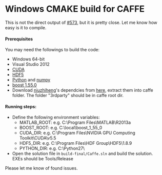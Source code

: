 # Windows CMAKE build for CAFFE

This is not the direct output of [#573](https://github.com/BVLC/caffe/pull/573), but it is pretty close. Let me know how easy is it to compile. 

#### Prerequisites
You may need the followings to build the code:
- Windows 64-bit
- Visual Studio 2012
- [CUDA](https://developer.nvidia.com/cuda-downloads)
- [HDF5](http://www.hdfgroup.org/ftp/HDF5/current/bin/windows/hdf5-1.8.13-win64-VS2012-shared.zip)
- [Python](https://www.python.org/ftp/python/2.7.8/python-2.7.8.msi) and [numpy](http://www.lfd.uci.edu/~gohlke/pythonlibs/#numpy)
- [boost 1.55.0](http://boost.teeks99.com/bin/1.55.0/boost_1_55_0-msvc-11.0-64.exe)
- Download [niuzhiheng](https://github.com/niuzhiheng)'s dependcies from [here](https://dl.dropboxusercontent.com/u/3466743/caffe-vs2012/dependency.7z), extract them into caffe folder. The folder "3rdparty" should be in caffe root dir. 

#### Running steps: 
- Define the following environment variables: 
	- MATLAB_ROOT: e.g. C:\Program Files\MATLAB\R2013a
	- BOOST_ROOT: e.g. C:\local\boost_1_55_0
	- CUDA_DIR: e.g. C:\Program Files\NVIDIA GPU Computing Toolkit\CUDA\v5.5
	- HDF5_DIR: e.g. C:\Program Files\HDF Group\HDF5\1.8.9 
	- PYTHON_DIR: e.g. C:\Python27\
- Open the solution file in `build-final/Caffe.sln` and build the solution. EXEs should be Tools/Release

Please let me know of found issues. 